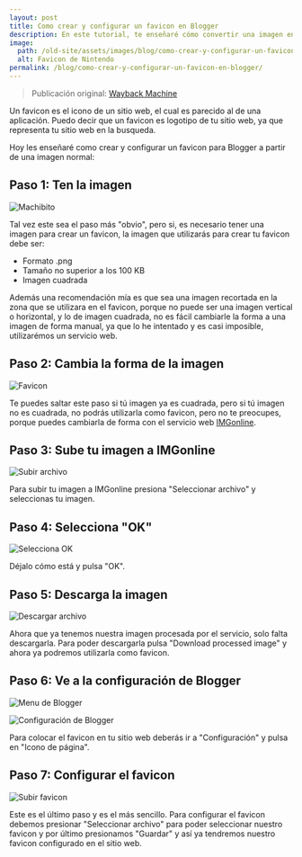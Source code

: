 ```yaml
---
layout: post
title: Como crear y configurar un favicon en Blogger
description: En este tutorial, te enseñaré cómo convertir una imagen en un favicon funcional en Blogger.
image: 
  path: /old-site/assets/images/blog/como-crear-y-configurar-un-favicon-en-blogger/favicon-de-nintendo.png
  alt: Favicon de Nintendo
permalink: /blog/como-crear-y-configurar-un-favicon-en-blogger/
---
```


> Publicación original: [Wayback Machine](https://web.archive.org/web/20220728151818/https://machibitothegamer.blogspot.com/2022/07/como-crear-un-favicon-para-blogger.html)

Un favicon es el icono de un sitio web, el cual es parecido al de una
aplicación. Puedo decir que un favicon es logotipo de tu sitio web, ya que
representa tu sitio web en la busqueda.

Hoy les enseñaré como crear y configurar un favicon para Blogger a partir de
una imagen normal:

## Paso 1: Ten la imagen

![Machibito](/old-site/assets/images/blog/como-crear-y-configurar-un-favicon-en-blogger/machibito.png)

Tal vez este sea el paso más "obvio", pero si, es necesario tener una imagen
para crear un favicon, la imagen que utilizarás para crear tu favicon debe ser:

* Formato .png
* Tamaño no superior a los 100 KB
* Imagen cuadrada

Además una recomendación mía es que sea una imagen recortada en la zona que se
utilizara en el favicon, porque no puede ser una imagen vertical o horizontal,
y lo de imagen cuadrada, no es fácil cambiarle la forma a una imagen de forma
manual, ya que lo he intentado y es casi imposible, utilizarémos un servicio
web.

## Paso 2: Cambia la forma de la imagen

![Favicon](/old-site/assets/images/blog/como-crear-y-configurar-un-favicon-en-blogger/favicon.png)

Te puedes saltar este paso si tú imagen ya es cuadrada, pero si tú imagen no es
cuadrada, no podrás utilizarla como favicon, pero no te preocupes, porque
puedes cambiarla de forma con el servicio web
[IMGonline](https://www.imgonline.com.ua/eng/crop-photo-into-various-shapes.php).

## Paso 3: Sube tu imagen a IMGonline

![Subir archivo](/old-site/assets/images/blog/como-crear-y-configurar-un-favicon-en-blogger/subir-archivo.png)

Para subir tu imagen a IMGonline presiona "Seleccionar archivo" y seleccionas
tu imagen.

## Paso 4: Selecciona "OK"

![Selecciona OK](/old-site/assets/images/blog/como-crear-y-configurar-un-favicon-en-blogger/selecciona-ok.jpg)

Déjalo cómo está y pulsa "OK".

## Paso 5: Descarga la imagen

![Descargar archivo](/old-site/assets/images/blog/como-crear-y-configurar-un-favicon-en-blogger/descargar-archivo.jpg)

Ahora que ya tenemos nuestra imagen procesada por el servicio, solo falta
descargarla. Para poder descargarla pulsa "Download processed image" y ahora ya
podremos utilizarla como favicon.

## Paso 6: Ve a la configuración de Blogger

![Menu de Blogger](/old-site/assets/images/blog/como-crear-y-configurar-un-favicon-en-blogger/menu-de-blogger.jpg)

![Configuración de Blogger](/old-site/assets/images/blog/como-crear-y-configurar-un-favicon-en-blogger/configuracion-de-blogger.jpg)

Para colocar el favicon en tu sitio web deberás ir a "Configuración" y pulsa en
"Icono de página".

## Paso 7: Configurar el favicon

![Subir favicon](/old-site/assets/images/blog/como-crear-y-configurar-un-favicon-en-blogger/subir-favicon.jpg)

Este es el último paso y es el más sencillo. Para configurar el favicon debemos
presionar "Seleccionar archivo" para poder seleccionar nuestro favicon y por
último presionamos "Guardar" y así ya tendremos nuestro favicon configurado en
el sitio web.
